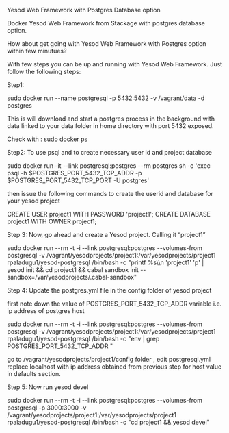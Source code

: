 Yesod Web Framework with Postgres Database option

Docker Yesod Web Framework from Stackage with postgres database option.

How about get going with Yesod Web Framework with Postgres option within few minutues?

With few steps you can be up and running with Yesod Web Framework. Just follow the following steps:

Step1:

sudo docker run --name postgresql -p 5432:5432 -v /vagrant/data -d postgres

This is will download and start a postgres process in the background with data linked to your data folder in home directory with port 5432 exposed.

Check with : sudo docker ps

Step2: To use psql and to create necessary user id and project database

sudo docker run -it --link postgresql:postgres --rm postgres sh -c 'exec psql -h $POSTGRES_PORT_5432_TCP_ADDR -p $POSTGRES_PORT_5432_TCP_PORT -U postgres'

then issue the following commands to create the userid and database for your yesod project

CREATE USER project1 WITH PASSWORD 'project1';
CREATE DATABASE project1 WITH OWNER project1;

Step 3: Now, go ahead and create a Yesod project. Calling it “project1”

sudo docker run --rm -t -i --link postgresql:postgres  --volumes-from postgresql  -v /vagrant/yesodprojects/project1:/var/yesodprojects/project1 rpaladugu1/yesod-postgresql /bin/bash -c "printf %s\\\n 'project1' 'p' | yesod init && cd project1 && cabal sandbox init --sandbox=/var/yesodprojects/.cabal-sandbox"

Step 4: Update the postgres.yml file in the config folder of yesod project

first note down the value of POSTGRES_PORT_5432_TCP_ADDR variable i.e. ip address of postgres host

sudo docker run --rm -t -i --link postgresql:postgres  --volumes-from postgresql -v /vagrant/yesodprojects/project1:/var/yesodprojects/project1 rpaladugu1/yesod-postgresql /bin/bash -c "env | grep POSTGRES_PORT_5432_TCP_ADDR "

go to /vagrant/yesodprojects/project1/config folder , edit postgresql.yml replace localhost with ip address obtained from previous step for host value in defaults section.

Step 5: Now run yesod devel

sudo docker run --rm -t -i --link postgresql:postgres  --volumes-from postgresql -p 3000:3000 -v /vagrant/yesodprojects/project1:/var/yesodprojects/project1 rpaladugu1/yesod-postgresql /bin/bash -c "cd project1   && yesod devel"

